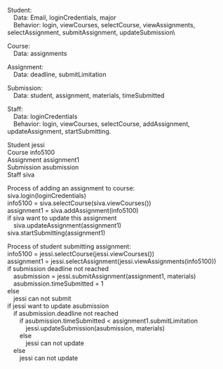 Student:\
&emsp;Data: Email, loginCredentials, major\
&emsp;Behavior: login, viewCourses, selectCourse, viewAssignments, selectAssignment, submitAssignment, updateSubmission\

Course:\
&emsp;Data: assignments

Assignment:\
&emsp;Data: deadline, submitLimitation

Submission:\
&emsp;Data: student, assignment, materials, timeSubmitted

Staff:\
&emsp;Data: loginCredentials\
&emsp;Behavior: login, viewCourses, selectCourse, addAssignment, updateAssignment, startSubmitting.

Student jessi\
Course info5100\
Assignment assignment1\
Submission asubmission\
Staff siva

Process of adding an assignment to course:\
siva.login(loginCredentials)\
info5100 = siva.selectCourse(siva.viewCourses())\
assignment1 = siva.addAssignment(info5100)\
if siva want to update this assignment\
&emsp;siva.updateAssignment(assignment1)\
siva.startSubmitting(assignment1)

Process of student submitting assignment:\
info5100 = jessi.selectCourse(jessi.viewCourses())\
assignment1 = jessi.selectAssignment(jessi.viewAssignments(info5100))\
if submission deadline not reached\
&emsp;asubmission = jessi.submitAssignment(assignment1, materials)\
&emsp;asubmission.timeSubmitted = 1\
else\
&emsp;jessi can not submit \
if jessi want to update asubmission\
&emsp;if asubmission.deadline not reached\
&emsp;&emsp;if asubmission.timeSubmitted < assignment1.submitLimitation\
&emsp;&emsp;&emsp;jessi.updateSubmission(asubmission, materials)\
&emsp;&emsp;else\
&emsp;&emsp;&emsp;jessi can not update\
&emsp;else\
&emsp;&emsp;jessi can not update
    



